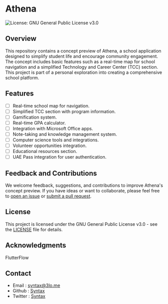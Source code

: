 # Athena

![License: GNU General Public License v3.0](https://img.shields.io/badge/License-GNU%20General%20Public%20License%20v3.0-blue.svg)

## Overview

This repository contains a concept preview of Athena, a school application designed to simplify student life and encourage community engagement. The concept includes basic features such as a real-time map for school navigation and a simplified Technology and Career Center (TCC) section. This project is part of a personal exploration into creating a comprehensive school platform.

## Features

* [ ] Real-time school map for navigation.
* [ ] Simplified TCC section with program information.
* [ ] Gamification system.
* [ ] Real-time GPA calculator.
* [ ] Integration with Microsoft Office apps.
* [ ] Note-taking and knowledge management system.
* [ ] Computer science tools and integrations.
* [ ] Volunteer opportunities integration.
* [ ] Educational resources section.
* [ ] UAE Pass integration for user authentication.

## Feedback and Contributions

We welcome feedback, suggestions, and contributions to improve Athena's concept preview. If you have ideas or want to collaborate, please feel free to [open an issue](https://github.com/Al-Battashi/Athena/issues) or [submit a pull request](https://github.com/Al-Battashi/Athena/pulls).

## License

This project is licensed under the GNU General Public License v3.0 - see the [LICENSE](LICENSE/) file for details.

## Acknowledgments

FlutterFlow

## Contact

* Email : syntax@3lo.me
* Github : [Syntax](http://127.0.0.1:5000/u/9FxmuMZhIIeQ8ovs6JysT1WOXye2)
* Twitter : [Syntax](https://twitter.com/saleh4tv)

